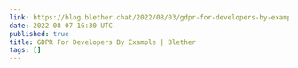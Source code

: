 ```yaml
---
link: https://blog.blether.chat/2022/08/03/gdpr-for-developers-by-example/
date: 2022-08-07 16:30 UTC
published: true
title: GDPR For Developers By Example | Blether
tags: []
---
```



